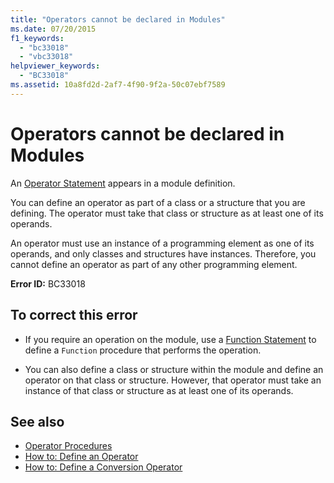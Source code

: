 ```yaml
---
title: "Operators cannot be declared in Modules"
ms.date: 07/20/2015
f1_keywords: 
  - "bc33018"
  - "vbc33018"
helpviewer_keywords: 
  - "BC33018"
ms.assetid: 10a8fd2d-2af7-4f90-9f2a-50c07ebf7589
---
```

# Operators cannot be declared in Modules
An [Operator Statement](../language-reference/statements/operator-statement.md) appears in a module definition.  
  
 You can define an operator as part of a class or a structure that you are defining. The operator must take that class or structure as at least one of its operands.  
  
 An operator must use an instance of a programming element as one of its operands, and only classes and structures have instances. Therefore, you cannot define an operator as part of any other programming element.  
  
 **Error ID:** BC33018  
  
## To correct this error  
  
- If you require an operation on the module, use a [Function Statement](../language-reference/statements/function-statement.md) to define a `Function` procedure that performs the operation.  
  
- You can also define a class or structure within the module and define an operator on that class or structure. However, that operator must take an instance of that class or structure as at least one of its operands.  
  
## See also

- [Operator Procedures](../programming-guide/language-features/procedures/operator-procedures.md)
- [How to: Define an Operator](../programming-guide/language-features/procedures/how-to-define-an-operator.md)
- [How to: Define a Conversion Operator](../programming-guide/language-features/procedures/how-to-define-a-conversion-operator.md)
